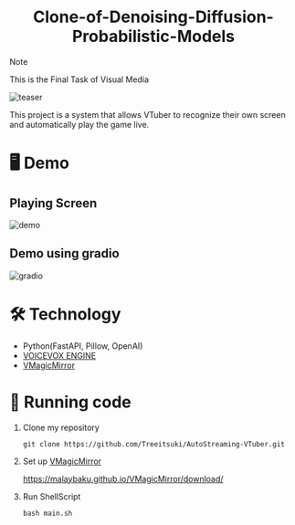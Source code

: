 <div align="center">
<h1>
    <br>
     Clone-of-Denoising-Diffusion-Probabilistic-Models
    <br>
</h1>

</div>

> [!NOTE]
> This is the Final Task of Visual Media

![teaser](./images/teaser.png)

This project is a system that allows VTuber to recognize their own screen and automatically play the game live.

# 🖥️ Demo
## Playing Screen
![demo](./images/demo.png)

## Demo using gradio
![gradio](./images/gradio.png)

#  🛠️ Technology
- Python(FastAPI, Pillow, OpenAI)
- [VOICEVOX ENGINE](https://github.com/VOICEVOX/voicevox_engine)
- [VMagicMirror](https://github.com/malaybaku/VMagicMirror)

# 🧾 Running code
1. Clone my repository
    ```
    git clone https://github.com/Treeitsuki/AutoStreaming-VTuber.git
    ```
1. Set up [VMagicMirror](https://malaybaku.github.io/VMagicMirror/)

    https://malaybaku.github.io/VMagicMirror/download/

1. Run ShellScript
    ```
    bash main.sh
    ```


